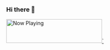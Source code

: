 ### Hi there 👋

<!--
**1393925530/1393925530** is a ✨ _special_ ✨ repository because its `README.md` (this file) appears on your GitHub profile.

Here are some ideas to get you started:

- 🔭 I’m currently working on ...
- 🌱 I’m currently learning ...
- 👯 I’m looking to collaborate on ...
- 🤔 I’m looking for help with ...
- 💬 Ask me about ...
- 📫 How to reach me: ...
- 😄 Pronouns: ...
- ⚡ Fun fact: ...
-->

<a href="https://https://now-playing-profile.1393925530.vercel.app/now-playing/now-playing?open">
  <img src="https://https://now-playing-profile.1393925530.vercel.app/now-playing/now-playing" width="256" height="64" alt="Now Playing">`
</a>
